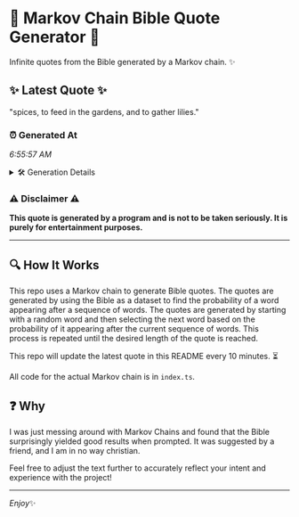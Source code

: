 # 📖 Markov Chain Bible Quote Generator 📖

Infinite quotes from the Bible generated by a Markov chain. ✨

## ✨ Latest Quote ✨
"spices, to feed in the gardens, and to gather lilies."

### ⏰ Generated At
*6:55:57 AM*

<details>
    <summary>🛠️ Generation Details</summary>
    <p>
        <strong>🌱 Seed:</strong> spices,<br>
        <strong>🔄 Iterations:</strong> 9<br>
        <strong>📜 Context History:</strong><br>[ spices, ]: to<br>[ spices,, to ]: feed<br>[ spices,, to, feed ]: in<br>[ spices,, to, feed, in ]: the<br>[ spices,, to, feed, in, the ]: gardens,<br>[ spices,, to, feed, in, the, gardens, ]: and<br>[ to, feed, in, the, gardens,, and ]: to<br>[ feed, in, the, gardens,, and, to ]: gather<br>[ in, the, gardens,, and, to, gather ]: lilies.<br>
    </p>
</details>

### ⚠️ Disclaimer ⚠️
**This quote is generated by a program and is not to be taken seriously. It is purely for entertainment purposes.**

---

## 🔍 How It Works

This repo uses a Markov chain to generate Bible quotes. The quotes are generated by using the Bible as a dataset to find the probability of a word appearing after a sequence of words. The quotes are generated by starting with a random word and then selecting the next word based on the probability of it appearing after the current sequence of words. This process is repeated until the desired length of the quote is reached.

This repo will update the latest quote in this README every 10 minutes. ⏳

All code for the actual Markov chain is in `index.ts`.

## ❓ Why

I was just messing around with Markov Chains and found that the Bible surprisingly yielded good results when prompted. 
It was suggested by a friend, and I am in no way christian.

Feel free to adjust the text further to accurately reflect your intent and experience with the project!

---

*Enjoy*✨

